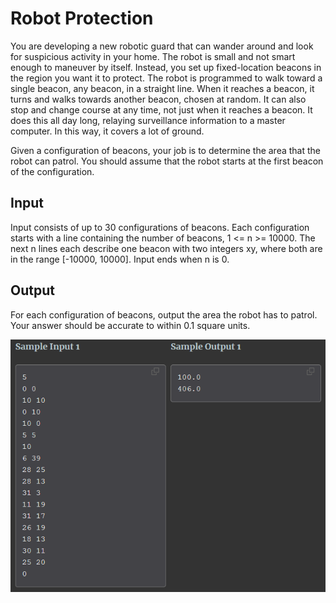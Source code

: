 # Robot Protection

You are developing a new robotic guard that can wander around and look for suspicious activity in your home. The robot is small and not smart enough to maneuver by itself. Instead, you set up fixed-location beacons in the region you want it to protect. The robot is programmed to walk toward a single beacon, any beacon, in a straight line. When it reaches a beacon, it turns and walks towards another beacon, chosen at random. It can also stop and change course at any time, not just when it reaches a beacon. It does this all day long, relaying surveillance information to a master computer. In this way, it covers a lot of ground.

Given a configuration of beacons, your job is to determine the area that the robot can patrol. You should assume that the robot starts at the first beacon of the configuration.

## Input

Input consists of up to 30 configurations of beacons. Each configuration starts with a line containing the number of beacons, 1 <= n >= 10000. The next n lines each describe one beacon with two integers xy, where both are in the range [-10000, 10000]. Input ends when n is 0.

## Output

For each configuration of beacons, output the area the robot has to patrol. Your answer should be accurate to within 0.1 square units.

![alt text](image.png)